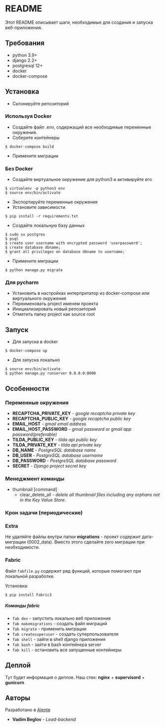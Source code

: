 # README

Этот README описывает шаги, необходимые для создания и запуска веб-приложения.

## Требования

* python 3.9+
* django 2.2+
* postgresql 12+
* docker
* docker-compose

## Установка

* Склонируйте репозиторий

### Используя Docker

* Создайте файл .env, содержащий все необходимые переменные окружения.
* Соберите контейнеры
```shell script
$ docker-compose build
```
* Примените миграции

### Без Docker

* Создайте виртуальное окружение для python3 и активируйте его
```shell script
$ virtualenv -p python3 env
$ source env/bin/activate
```
* Экспортируйте переменные окружения
* Установите зависимости
```shell script
$ pip install -r requirements.txt
```
* Создайте локальную базу данных 
```shell script
$ sudo su postgres
$ psql
$ create user username with encrypted password 'userpassword';
$ create database dbname;
$ grant all privileges on database dbname to username;
```
* Примените миграции
```shell script
$ python manage.py migrate
```

### Для pycharm
* Установить в настройках интерпритатор из docker-compose или виртуального окружения
* Переименовать project именем проекта
* Инициализировать новый репозиторий
* Отметить папку project как source root

## Запуск

* Для запуска в docker
```shell script
$ docker-compose up
```
* Для запуска локально
```shell script
$ source env/bin/activate
$ python manage.py runserver 0.0.0.0:8000
```

## Особенности

### Переменные окружения

* **RECAPTCHA_PRIVATE_KEY** - *google recaptcha private key*
* **RECAPTCHA_PUBLIC_KEY** - *google recaptcha public key*
* **EMAIL_HOST** - *gmail email address*
* **EMAIL_HOST_PASSWORD** - *gmail password or gmail app password(preferable)*
* **TILDA_PUBLIC_KEY** - *tilda api public key*
* **TILDA_PRIVATE_KEY** - *tilda api private key*
* **DB_NAME** - *PostgreSQL database name*
* **DB_USER** - *PostgreSQL database username*
* **DB_PASSWORD** - *PostgreSQL database password*
* **SECRET** - *Django project secret key*

### Менеджмент команды

* thumbnail [command]
    - clear_delete_all - *delete all thumbnail files including any orphans not in the Key Value Store.*

### Крон задачи (периодические)

### Extra

Не удаляйте файлы внутри папки **migrations** - проект содержит дата-миграции (0002_data). 
Вместо этого сделайте zero миграции при необходимости.

### Fabric

Файл `fabfile.py` содержит ряд функций, которые помогают при локальной разработке.

Установка: 
```shell script
$ pip install Fabric3
```

##### Команды fabric

* `fab dev` - запустить локально веб приложение
* `fab makemigrations` - создать файл миграций
* `fab migrate` - применить миграции
* `fab createsuperuser` - создать суперпользователя
* `fab shell` - зайти в shell django приложения
* `fab bash` - зайти в bash контейнера server
* `fab kill` - остановить все запущенные контейнеры

## Деплой

Тут будет информация о деплое. Наш стек: **nginx** + **supervisord** + **gunicorn**

## Авторы

Разработано в [Alente](https://alente.ru/)

* **Vadim Beglov** - *Lead-backend*

